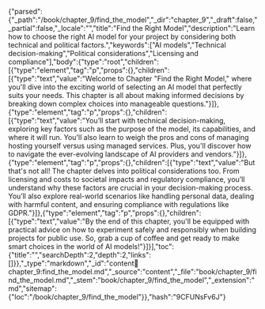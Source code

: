{"parsed":{"_path":"/book/chapter_9/find_the_model","_dir":"chapter_9","_draft":false,"_partial":false,"_locale":"","title":"Find the Right Model","description":"Learn how to choose the right AI model for your project by considering both technical and political factors.","keywords":["AI models","Technical decision-making","Political considerations","Licensing and compliance"],"body":{"type":"root","children":[{"type":"element","tag":"p","props":{},"children":[{"type":"text","value":"Welcome to Chapter \"Find the Right Model,\" where you'll dive into the exciting world of selecting an AI model that perfectly suits your needs. This chapter is all about making informed decisions by breaking down complex choices into manageable questions."}]},{"type":"element","tag":"p","props":{},"children":[{"type":"text","value":"You’ll start with technical decision-making, exploring key factors such as the purpose of the model, its capabilities, and where it will run. You'll also learn to weigh the pros and cons of managing hosting yourself versus using managed services. Plus, you'll discover how to navigate the ever-evolving landscape of AI providers and vendors."}]},{"type":"element","tag":"p","props":{},"children":[{"type":"text","value":"But that's not all! The chapter delves into political considerations too. From licensing and costs to societal impacts and regulatory compliance, you’ll understand why these factors are crucial in your decision-making process. You’ll also explore real-world scenarios like handling personal data, dealing with harmful content, and ensuring compliance with regulations like GDPR."}]},{"type":"element","tag":"p","props":{},"children":[{"type":"text","value":"By the end of this chapter, you'll be equipped with practical advice on how to experiment safely and responsibly when building projects for public use. So, grab a cup of coffee and get ready to make smart choices in the world of AI models!"}]}],"toc":{"title":"","searchDepth":2,"depth":2,"links":[]}},"_type":"markdown","_id":"content:book:chapter_9:find_the_model.md","_source":"content","_file":"book/chapter_9/find_the_model.md","_stem":"book/chapter_9/find_the_model","_extension":"md","sitemap":{"loc":"/book/chapter_9/find_the_model"}},"hash":"9CFUNsFv6J"}